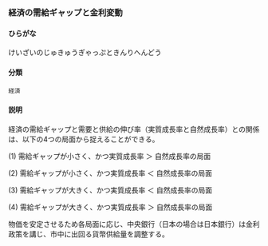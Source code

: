 <div style="display:none;">

## [あ行](securities-terms?id=あ行)
## [か行](securities-terms?id=か行)

</div>

### 経済の需給ギャップと金利変動

#### ひらがな

けいざいのじゅきゅうぎゃっぷときんりへんどう

#### 分類

`経済`

#### 説明

経済の需給ギャップと需要と供給の伸び率（実質成長率と自然成長率）との関係は、以下の4つの局面から捉えることができる。
 
(1) 需給ギャップが小さく、かつ実質成長率 ＞ 自然成長率の局面 
(2) 需給ギャップが小さく、かつ実質成長率 ＜ 自然成長率の局面 
(3) 需給ギャップが大きく、かつ実質成長率 ＜ 自然成長率の局面 
(4) 需給ギャップが大きく、かつ実質成長率 ＞ 自然成長率の局面 
 
物価を安定させるため各局面に応じ、中央銀行（日本の場合は日本銀行）は金利政策を講じ、市中に出回る貨幣供給量を調整する。

<div style="display:none;">

## [さ行](securities-terms?id=さ行)
## [た行](securities-terms?id=た行)
## [な行](securities-terms?id=な行)
## [は行](securities-terms?id=は行)
## [ま行](securities-terms?id=ま行)
## [や行](securities-terms?id=や行)
## [ら行](securities-terms?id=ら行)
## [わ行](securities-terms?id=わ行)
## [英数字・記号](securities-terms?id=英数字・記号)

</div>

